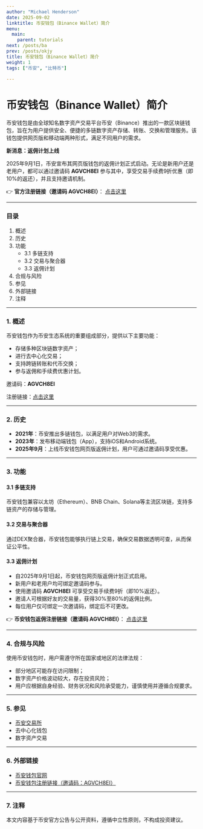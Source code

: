 ```yaml
---
author: "Michael Henderson"
date: 2025-09-02
linktitle: 币安钱包（Binance Wallet）简介
menu:
  main:
    parent: tutorials
next: /posts/ba
prev: /posts/okjy
title: 币安钱包（Binance Wallet）简介
weight: 1
tags: ["币安", "比特币"]

---
```

# 币安钱包（Binance Wallet）简介

币安钱包是由全球知名数字资产交易平台币安（Binance）推出的一款区块链钱包，旨在为用户提供安全、便捷的多链数字资产存储、转账、交换和管理服务。该钱包提供网页版和移动端两种形式，满足不同用户的需求。

**新消息：返佣计划上线**

2025年9月1日，币安宣布其网页版钱包的返佣计划正式启动。无论是新用户还是老用户，都可以通过邀请码 **AGVCH8EI** 参与其中，享受交易手续费9折优惠（即10%的返还），并且支持邀请机制。

👉 **官方注册链接（邀请码 AGVCH8EI）**： [点击这里](https://web3.binance.com/referral?ref=AGVCH8EI)

---

### 目录

1. 概述
2. 历史
3. 功能
   - 3.1 多链支持
   - 3.2 交易与聚合器
   - 3.3 返佣计划
4. 合规与风险
5. 参见
6. 外部链接
7. 注释

---

### 1. 概述

币安钱包作为币安生态系统的重要组成部分，提供以下主要功能：

- 存储多种区块链数字资产；
- 进行去中心化交易；
- 支持跨链转账和代币交换；
- 参与返佣和手续费优惠计划。

邀请码：**AGVCH8EI**

注册链接：[点击这里](https://web3.binance.com/referral?ref=AGVCH8EI)

---

### 2. 历史

- **2021年**：币安推出多链钱包，以满足用户对Web3的需求。
- **2023年**：发布移动端钱包（App），支持iOS和Android系统。
- **2025年9月**：上线币安钱包网页版返佣计划，用户可通过邀请码享受优惠。

---

### 3. 功能

#### 3.1 多链支持

币安钱包兼容以太坊（Ethereum）、BNB Chain、Solana等主流区块链，支持多链资产的存储与管理。

#### 3.2 交易与聚合器

通过DEX聚合器，币安钱包能够执行链上交易，确保交易数据透明可查，从而保证公平性。

#### 3.3 返佣计划

- 自2025年9月1日起，币安钱包网页版返佣计划正式启用。
- 新用户和老用户均可绑定邀请码参与。
- 使用邀请码 **AGVCH8EI** 可享受交易手续费9折（即10%返还）。
- 邀请人可根据好友的交易量，获得30%至80%的返佣比例。
- 每位用户仅可绑定一次邀请码，绑定后不可更改。

👉 **币安钱包返佣注册链接（邀请码 AGVCH8EI）**： [点击这里](https://web3.binance.com/referral?ref=AGVCH8EI)

---

### 4. 合规与风险

使用币安钱包时，用户需遵守所在国家或地区的法律法规：

- 部分地区可能存在访问限制；
- 数字资产价格波动较大，存在投资风险；
- 用户应根据自身经验、财务状况和风险承受能力，谨慎使用并遵循合规要求。

---

### 5. 参见

- [币安交易所](https://www.binance.com/zh-CN/join?ref=UKNXKQAK)
- 去中心化钱包
- 数字资产交易

---

### 6. 外部链接

- [币安钱包官网](https://web3.binance.com/referral?ref=AGVCH8EI)
- [币安钱包注册链接（邀请码：AGVCH8EI）](https://web3.binance.com/referral?ref=AGVCH8EI)

---

### 7. 注释

本文内容基于币安官方公告与公开资料，遵循中立性原则，不构成投资建议。
